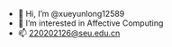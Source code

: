 - 👋 Hi, I’m @xueyunlong12589
- 👀 I’m interested in Affective Computing
- 📫 220202126@seu.edu.cn

<!---
xueyunlong12589/xueyunlong12589 is a ✨ special ✨ repository because its `README.md` (this file) appears on your GitHub profile.
You can click the Preview link to take a look at your changes.
--->
